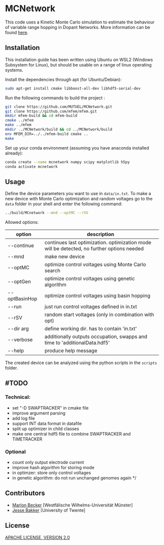 # MCNetwork

This code uses a Kinetic Monte Carlo simulation to estimate the behaviour of variable range hopping in Dopant Networks. More information can be found [here](https://www.researchsquare.com/article/rs-757616/latest.pdf).

## Installation
This installation guide has been written using Ubuntu on WSL2 (Windows Subsystem for Linux), but should be usable on a range of linux operating systems.

Install the dependencies through apt (for Ubuntu/Debian):
```bash
sudo apt-get install cmake libboost-all-dev libhdf5-serial-dev
```

Run the following commands to build the project :
```bash
git clone https://github.com/MUTUEL/MCNetwork.git
git clone https://github.com/mfem/mfem.git
mkdir mfem-build && cd mfem-build
cmake ../mfem
make ../mfem
mkdir ../MCNetwork/build && cd ../MCNetwork/build
env MFEM_DIR=../../mfem-build cmake ..
make
```

Set up your conda environment (assuming you have anaconda installed already):
```bash
conda create --name mcnetwork numpy scipy matplotlib h5py
conda activate mcnetwork
```

## Usage
Define the device parameters you want to use in `data/in.txt`. To make a new device with Monte Carlo optimization and random voltages go to the `data` folder in your shell and enter the following command:
```bash
../build/MCnetwork --mnd --optMC --rSV
```

Allowed options:

| option        | description                                                                                 |
|---------------|---------------------------------------------------------------------------------------------|
| --continue    | continues last optimization. optimization mode will be detected, no further options needed  |
| --mnd         | make new device                                                                             |
| --optMC       | optimize control voltages using Monte Carlo search                                          |
| --optGen      | optimize control voltages using genetic algorithm                                           |
| --optBasinHop | optimize control voltages using basin hopping                                               |
| --run         | just run control voltages defined in in.txt                                                 |
| --rSV         | random start voltages (only in combination with opt)                                        |
| --dir arg     | define working dir. has to contain 'in.txt'                                                 |
| --verbose     | additionally outputs occupation, swapps and time to 'additionalData.hdf5'                   |
| --help        | produce help message                                                                        |

The created device can be analyzed using the python scripts in the `scripts` folder.

## #TODO

### Technical:
- set "-D SWAPTRACKER" in cmake file
- improve argument parsing
- add log file
- support INT data format in datafile
- split up optimizer in child classes
- make one central hdf5 file to combine SWAPTRACKER and TiMETRACKER

### Optional
- count only output electrode current
- improve hash algorithm for storing mode
- in optimzer: store only control voltages
- in genetic algorithm: do not run unchanged genomes again
*/


## Contributors
- [Marlon Becker](https://github.com/MarlonBecker) [Westfälische Wilhelms-Universität Münster]
- [Jesse Bakker](https://github.com/Jesse-Bakker) [University of Twente]

## License
[APACHE LICENSE, VERSION 2.0](https://www.apache.org/licenses/LICENSE-2.0)